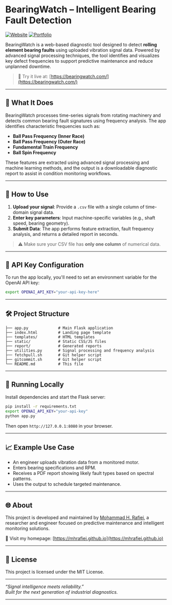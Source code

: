 
# BearingWatch – Intelligent Bearing Fault Detection

[![Website](https://img.shields.io/badge/Live%20App-bearingwatch.com-blue)](https://bearingwatch.com/)
[![Portfolio](https://img.shields.io/badge/Author-mhrafiei.github.io-lightgrey)](https://mhrafiei.github.io/)

BearingWatch is a web-based diagnostic tool designed to detect **rolling element bearing faults** using uploaded vibration signal data. Powered by advanced signal processing techniques, the tool identifies and visualizes key defect frequencies to support predictive maintenance and reduce unplanned downtime.

> 🚀 Try it live at: [https://bearingwatch.com/](https://bearingwatch.com/)

---

## 🔧 What It Does

BearingWatch processes time-series signals from rotating machinery and detects common bearing fault signatures using frequency analysis. The app identifies characteristic frequencies such as:

- **Ball Pass Frequency (Inner Race)**  
- **Ball Pass Frequency (Outer Race)**  
- **Fundamental Train Frequency**  
- **Ball Spin Frequency**  

These features are extracted using advanced signal processing and machine learning methods, and the output is a downloadable diagnostic report to assist in condition monitoring workflows.

---

## 📂 How to Use

1. **Upload your signal**: Provide a `.csv` file with a single column of time-domain signal data.
2. **Enter key parameters**: Input machine-specific variables (e.g., shaft speed, bearing geometry).
3. **Submit Data**: The app performs feature extraction, fault frequency analysis, and returns a detailed report in seconds.

> ⚠️ Make sure your CSV file has **only one column** of numerical data.

---

## 🔐 API Key Configuration

To run the app locally, you'll need to set an environment variable for the OpenAI API key:

```bash
export OPENAI_API_KEY="your-api-key-here"
```

---

## 🛠️ Project Structure

```text
├── app.py             # Main Flask application
├── index.html         # Landing page template
├── templates/         # HTML templates
├── static/            # Static CSS/JS files
├── report/            # Generated reports
├── utilities.py       # Signal processing and frequency analysis
├── fetchpull.sh       # Git helper script
├── gitcommit.sh       # Git helper script
└── README.md          # This file
```

---

## 🚀 Running Locally

Install dependencies and start the Flask server:

```bash
pip install -r requirements.txt
export OPENAI_API_KEY="your-api-key"
python app.py
```

Then open `http://127.0.0.1:8080` in your browser.

---

## 📈 Example Use Case

- An engineer uploads vibration data from a monitored motor.
- Enters bearing specifications and RPM.
- Receives a PDF report showing likely fault types based on spectral patterns.
- Uses the output to schedule targeted maintenance.

---

## 🌐 About

This project is developed and maintained by [Mohammad H. Rafiei](https://mhrafiei.github.io/), a researcher and engineer focused on predictive maintenance and intelligent monitoring solutions.

🔗 Visit my homepage: [https://mhrafiei.github.io](https://mhrafiei.github.io)

---

## 📄 License

This project is licensed under the MIT License.

---

*“Signal intelligence meets reliability.”*  
*Built for the next generation of industrial diagnostics.*

---

